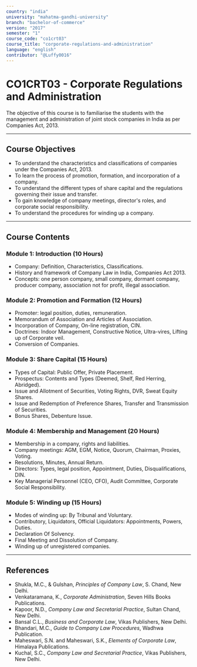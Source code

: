 ```yaml
---
country: "india"
university: "mahatma-gandhi-university"
branch: "bachelor-of-commerce"
version: "2017"
semester: "1"
course_code: "co1crt03"
course_title: "corporate-regulations-and-administration"
language: "english"
contributor: "@Luffy0016"
---
```

# CO1CRT03 - Corporate Regulations and Administration

The objective of this course is to familiarise the students with the management and administration of joint stock companies in India as per Companies Act, 2013.

---
## Course Objectives

* To understand the characteristics and classifications of companies under the Companies Act, 2013.
* To learn the process of promotion, formation, and incorporation of a company.
* To understand the different types of share capital and the regulations governing their issue and transfer.
* To gain knowledge of company meetings, director's roles, and corporate social responsibility.
* To understand the procedures for winding up a company.

---
## Course Contents

### Module 1: Introduction (10 Hours)
* Company: Definition, Characteristics, Classifications.
* History and framework of Company Law in India, Companies Act 2013.
* Concepts: one person company, small company, dormant company, producer company, association not for profit, illegal association.

### Module 2: Promotion and Formation (12 Hours)
* Promoter: legal position, duties, remuneration.
* Memorandum of Association and Articles of Association.
* Incorporation of Company, On-line registration, CIN.
* Doctrines: Indoor Management, Constructive Notice, Ultra-vires, Lifting up of Corporate veil.
* Conversion of Companies.

### Module 3: Share Capital (15 Hours)
* Types of Capital: Public Offer, Private Placement.
* Prospectus: Contents and Types (Deemed, Shelf, Red Herring, Abridged).
* Issue and Allotment of Securities, Voting Rights, DVR, Sweat Equity Shares.
* Issue and Redemption of Preference Shares, Transfer and Transmission of Securities.
* Bonus Shares, Debenture Issue.

### Module 4: Membership and Management (20 Hours)
* Membership in a company, rights and liabilities.
* Company meetings: AGM, EGM, Notice, Quorum, Chairman, Proxies, Voting.
* Resolutions, Minutes, Annual Return.
* Directors: Types, legal position, Appointment, Duties, Disqualifications, DIN.
* Key Managerial Personnel (CEO, CFO), Audit Committee, Corporate Social Responsibility.

### Module 5: Winding up (15 Hours)
* Modes of winding up: By Tribunal and Voluntary.
* Contributory, Liquidators, Official Liquidators: Appointments, Powers, Duties.
* Declaration Of Solvency.
* Final Meeting and Dissolution of Company.
* Winding up of unregistered companies.

---
## References
* Shukla, M.C., & Gulshan, *Principles of Company Law*, S. Chand, New Delhi.
* Venkataramana, K., *Corporate Administration*, Seven Hills Books Publications.
* Kapoor, N.D., *Company Law and Secretarial Practice*, Sultan Chand, New Delhi.
* Bansal C.L., *Business and Corporate Law*, Vikas Publishers, New Delhi.
* Bhandari, M.C., *Guide to Company Law Procedures*, Wadhwa Publication.
* Maheswari, S.N. and Maheswari, S.K., *Elements of Corporate Law*, Himalaya Publications.
* Kuchal, S.C., *Company Law and Secretarial Practice*, Vikas Publishers, New Delhi.
